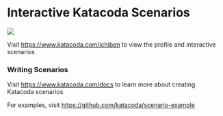 # Interactive Katacoda Scenarios

[![](http://shields.katacoda.com/katacoda/ichiben/count.svg)](https://www.katacoda.com/ichiben "Get your profile on Katacoda.com")

Visit https://www.katacoda.com/ichiben to view the profile and interactive scenarios

### Writing Scenarios
Visit https://www.katacoda.com/docs to learn more about creating Katacoda scenarios

For examples, visit https://github.com/katacoda/scenario-example
